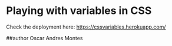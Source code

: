 # Playing with variables in CSS

Check the deployment here: https://cssvariables.herokuapp.com/

##author Oscar Andres Montes 
